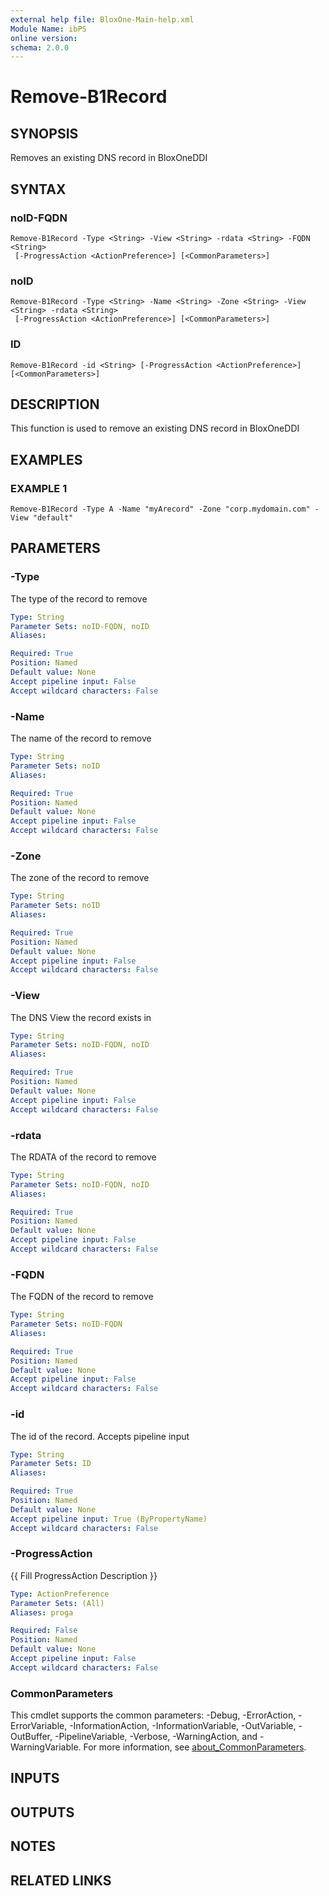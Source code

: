 ```yaml
---
external help file: BloxOne-Main-help.xml
Module Name: ibPS
online version:
schema: 2.0.0
---
```


# Remove-B1Record

## SYNOPSIS
Removes an existing DNS record in BloxOneDDI

## SYNTAX

### noID-FQDN
```
Remove-B1Record -Type <String> -View <String> -rdata <String> -FQDN <String>
 [-ProgressAction <ActionPreference>] [<CommonParameters>]
```

### noID
```
Remove-B1Record -Type <String> -Name <String> -Zone <String> -View <String> -rdata <String>
 [-ProgressAction <ActionPreference>] [<CommonParameters>]
```

### ID
```
Remove-B1Record -id <String> [-ProgressAction <ActionPreference>] [<CommonParameters>]
```

## DESCRIPTION
This function is used to remove an existing DNS record in BloxOneDDI

## EXAMPLES

### EXAMPLE 1
```
Remove-B1Record -Type A -Name "myArecord" -Zone "corp.mydomain.com" -View "default"
```

## PARAMETERS

### -Type
The type of the record to remove

```yaml
Type: String
Parameter Sets: noID-FQDN, noID
Aliases:

Required: True
Position: Named
Default value: None
Accept pipeline input: False
Accept wildcard characters: False
```

### -Name
The name of the record to remove

```yaml
Type: String
Parameter Sets: noID
Aliases:

Required: True
Position: Named
Default value: None
Accept pipeline input: False
Accept wildcard characters: False
```

### -Zone
The zone of the record to remove

```yaml
Type: String
Parameter Sets: noID
Aliases:

Required: True
Position: Named
Default value: None
Accept pipeline input: False
Accept wildcard characters: False
```

### -View
The DNS View the record exists in

```yaml
Type: String
Parameter Sets: noID-FQDN, noID
Aliases:

Required: True
Position: Named
Default value: None
Accept pipeline input: False
Accept wildcard characters: False
```

### -rdata
The RDATA of the record to remove

```yaml
Type: String
Parameter Sets: noID-FQDN, noID
Aliases:

Required: True
Position: Named
Default value: None
Accept pipeline input: False
Accept wildcard characters: False
```

### -FQDN
The FQDN of the record to remove

```yaml
Type: String
Parameter Sets: noID-FQDN
Aliases:

Required: True
Position: Named
Default value: None
Accept pipeline input: False
Accept wildcard characters: False
```

### -id
The id of the record.
Accepts pipeline input

```yaml
Type: String
Parameter Sets: ID
Aliases:

Required: True
Position: Named
Default value: None
Accept pipeline input: True (ByPropertyName)
Accept wildcard characters: False
```

### -ProgressAction
{{ Fill ProgressAction Description }}

```yaml
Type: ActionPreference
Parameter Sets: (All)
Aliases: proga

Required: False
Position: Named
Default value: None
Accept pipeline input: False
Accept wildcard characters: False
```

### CommonParameters
This cmdlet supports the common parameters: -Debug, -ErrorAction, -ErrorVariable, -InformationAction, -InformationVariable, -OutVariable, -OutBuffer, -PipelineVariable, -Verbose, -WarningAction, and -WarningVariable. For more information, see [about_CommonParameters](http://go.microsoft.com/fwlink/?LinkID=113216).

## INPUTS

## OUTPUTS

## NOTES

## RELATED LINKS
